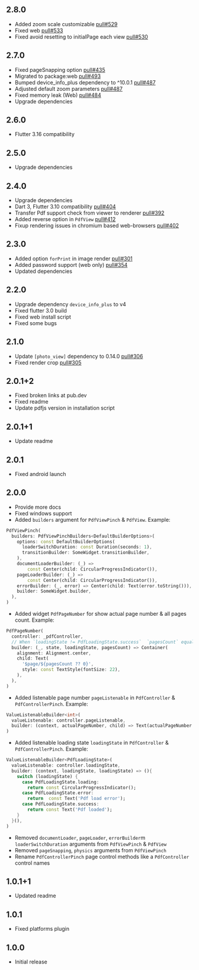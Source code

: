 ## 2.8.0

* Added zoom scale customizable [pull#529](https://github.com/ScerIO/packages.flutter/pull/529)
* Fixed web [pull#533](https://github.com/ScerIO/packages.flutter/pull/533)
* Fixed avoid resetting to initialPage each view [pull#530](https://github.com/ScerIO/packages.flutter/pull/530)

## 2.7.0

* Fixed pageSnapping option [pull#435](https://github.com/ScerIO/packages.flutter/pull/435)
* Migrated to package:web [pull#493](https://github.com/ScerIO/packages.flutter/pull/493)
* Bumped device_info_plus dependency to ^10.0.1 [pull#487](https://github.com/ScerIO/packages.flutter/pull/487)
* Adjusted default zoom parameters [pull#487](https://github.com/ScerIO/packages.flutter/pull/487)
* Fixed memory leak (Web) [pull#484](https://github.com/ScerIO/packages.flutter/pull/484)
* Upgrade dependencies

## 2.6.0

* Flutter 3.16 compatibility

## 2.5.0

* Upgrade dependencies

## 2.4.0

* Upgrade dependencies
* Dart 3, Flutter 3.10 compatibility [pull#404](https://github.com/ScerIO/packages.flutter/pull/404)
* Transfer Pdf support check from viewer to renderer [pull#392](https://github.com/ScerIO/packages.flutter/pull/392)
* Added reverse option in `PdfView`  [pull#412](https://github.com/ScerIO/packages.flutter/pull/412)
* Fixup rendering issues in chromium based web-browsers [pull#402](https://github.com/ScerIO/packages.flutter/pull/402)

## 2.3.0

* Added option `forPrint` in image render [pull#301](https://github.com/ScerIO/packages.flutter/pull/301)
* Added password support (web only) [pull#354](https://github.com/ScerIO/packages.flutter/pull/354)
* Updated dependencies

## 2.2.0

* Upgrade dependency `device_info_plus` to v4
* Fixed flutter 3.0 build
* Fixed web install script 
* Fixed some bugs

## 2.1.0

* Update `[photo_view]` dependency to 0.14.0 [pull#306](https://github.com/ScerIO/packages.flutter/pull/306)
* Fixed render crop [pull#305](https://github.com/ScerIO/packages.flutter/pull/305)

## 2.0.1+2

* Fixed broken links at pub.dev
* Fixed readme
* Update pdfjs version in installation script

## 2.0.1+1

* Update readme
## 2.0.1

* Fixed android launch

## 2.0.0

* Provide more docs
* Fixed windows support 
* Added `builders` argument for `PdfViewPinch` & `PdfView`. Example: 
```dart
PdfViewPinch(
  builders: PdfViewPinchBuilders<DefaultBuilderOptions>(
    options: const DefaultBuilderOptions(
      loaderSwitchDuration: const Duration(seconds: 1),
      transitionBuilder: SomeWidget.transitionBuilder,
    ),
    documentLoaderBuilder: (_) =>
        const Center(child: CircularProgressIndicator()),
    pageLoaderBuilder: (_) =>
        const Center(child: CircularProgressIndicator()),
    errorBuilder: (_, error) => Center(child: Text(error.toString())),
    builder: SomeWidget.builder,
  ),
)
```
* Added  widget `PdfPageNumber` for show actual page number & all pages count. Example:
```dart
PdfPageNumber(
  controller: _pdfController,
  // When `loadingState != PdfLoadingState.success`  `pagesCount` equals null_
  builder: (_, state, loadingState, pagesCount) => Container(
    alignment: Alignment.center,
    child: Text(
      '$page/${pagesCount ?? 0}',
      style: const TextStyle(fontSize: 22),
    ),
  ),
)
```
* Added listenable page number `pageListenable` in `PdfController` & `PdfControllerPinch`. Example:
```dart
ValueListenableBuilder<int>(
  valueListenable: controller.pageListenable,
  builder: (context, actualPageNumber, child) => Text(actualPageNumber.toString()),
)
```
* Added listenable loading state `loadingState` in `PdfController` & `PdfControllerPinch`. Example:
```dart
ValueListenableBuilder<PdfLoadingState>(
  valueListenable: controller.loadingState,
  builder: (context, loadingState, loadingState) => (){
    switch (loadingState) {
      case PdfLoadingState.loading:
        return const CircularProgressIndicator();
      case PdfLoadingState.error:
        return  const Text('Pdf load error');
      case PdfLoadingState.success:
        return const Text('Pdf loaded');
    }
  }(),
)
```
* Removed `documentLoader`, `pageLoader`, `errorBuilder`m `loaderSwitchDuration` arguments from `PdfViewPinch` & `PdfView`
* Removed `pageSnapping`, `physics` arguments from `PdfViewPinch`
* Rename `PdfControllerPinch` page control methods like a `PdfController` control names

## 1.0.1+1

* Updated readme

## 1.0.1

* Fixed platforms plugin 

## 1.0.0

* Initial release 

